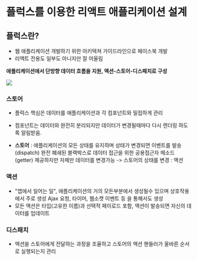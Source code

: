 플럭스를 이용한 리액트 애플리케이션 설계
========================================

플럭스란?
---------

-	웹 애플리케이션 개발하기 위한 아키텍쳐 가이드라인으로 페이스북 개발
-	리액트 전용도 일부도 아니지만 잘 어울림

**애플리케이션에서 단방향 데이터 흐름을 지원, 액션-스토어-디스패치로 구성**

![](https://cdn-images-1.medium.com/max/1600/0*N-lKmfPpHkOW4Ppi.png)

### 스토어

-	플럭스 핵심은 데이터를 애플리케이션과 각 컴포넌트와 밀접하게 관리
-	컴포넌트는 데이터와 완전히 분리되지만 데이터가 변경될때마다 다시 렌더링 하도록 알림받음.

-	**스토어** : 애플리케이션의 모든 상태를 유지하며 상태가 변경되면 이벤트를 발송(dispatch) 완전 폐쇄된 블랙박스로 데이터 접근을 위한 공용접근자 메소드(getter) 제공하지만 자체만 데이터를 변경가능 -> 스토어의 상태를 변경 : 액션

### 액션

-	"앱에서 일어는 일", 애플리케이션의 거의 모든부분에서 생성될수 있으며 상호작용에서 주로 생성 Ajax 요청, 타이머, 웹소캣 이벤트 등 을 통해서도 생성
-	모든 액션은 타입(고유한 이름)과 선택적 페이로드 포함, 액션이 발송되면 자신의 데이터를 업데이트

### 디스패치

-	액션을 스토어에게 전달하는 과정을 조율하고 스토어의 액션 핸들러가 올바른 순서로 실행되는지 관리
